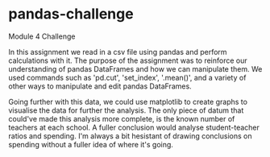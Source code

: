 # pandas-challenge
Module 4 Challenge

In this assignment we read in a csv file using pandas and perform calculations with it. The purpose of the assignment was to reinforce our understanding of
pandas DataFrames and how we can manipulate them. We used commands such as 'pd.cut', 'set_index', '.mean()', and a variety of other ways to manipulate and
edit pandas DataFrames.

Going further with this data, we could use matplotlib to create graphs to visualise the data for further the analysis. The only piece of datum that  
could've made this analysis more complete, is the known number of teachers at each school. A fuller conclusion would analyse student-teacher ratios 
and spending. I'm always a bit hesistant of drawing conclusions on spending without a fuller idea of where it's going. 
